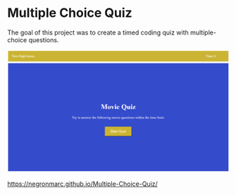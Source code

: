 # Multiple Choice Quiz

The goal of this project was to create a timed coding quiz with multiple-choice questions. 

![Preview of quiz](/assets/images/preview.png)

https://negronmarc.github.io/Multiple-Choice-Quiz/